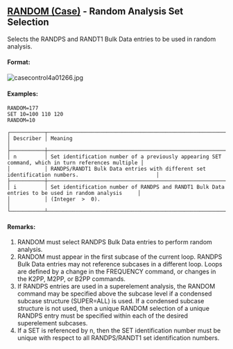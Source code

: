 ## [RANDOM (Case)](https://help.hexagonmi.com/bundle/MSC_Nastran_2022.4/page/Nastran_Combined_Book/qrg/casecontrol4a/TOC.RANDOM.Case.xhtml) - Random Analysis Set Selection

Selects the RANDPS and RANDT1 Bulk Data entries to be used in random analysis.

#### Format:

![casecontrol4a01266.jpg](https://help-be.hexagonmi.com/bundle/MSC_Nastran_2022.4/page/Nastran_Combined_Book/qrg/casecontrol4a/../../../assets/casecontrol4a01266.jpg?_LANG=enus)  

#### Examples:

```nastran
RANDOM=177
SET 10=100 110 120 
RANDOM=10
```

```text
┌───────────┬────────────────────────────────────────────────────────────────────────────────────────────────────┐
│ Describer │ Meaning                                                                                            │
├───────────┼────────────────────────────────────────────────────────────────────────────────────────────────────┤
│ n         │ Set identification number of a previously appearing SET command, which in turn references multiple │
│           │ RANDPS/RANDT1 Bulk Data entries with different set identification numbers.                         │
├───────────┼────────────────────────────────────────────────────────────────────────────────────────────────────┤
│ i         │ Set identification number of RANDPS and RANDT1 Bulk Data entries to be used in random analysis     │
│           │ (Integer  >  0).                                                                                   │
└───────────┴────────────────────────────────────────────────────────────────────────────────────────────────────┘
```

#### Remarks:

1. RANDOM must select RANDPS Bulk Data entries to perform random analysis.
2. RANDOM must appear in the first subcase of the current loop. RANDPS Bulk Data entries may not reference subcases in a different loop. Loops are defined by a change in the FREQUENCY command, or changes in the K2PP, M2PP, or B2PP commands.
3. If RANDPS entries are used in a superelement analysis, the RANDOM command may be specified above the subcase level if a condensed subcase structure (SUPER=ALL) is used. If a condensed subcase structure is not used, then a unique RANDOM selection of a unique RANDPS entry must be specified within each of the desired superelement subcases.
4. If a SET is referenced by n, then the SET identification number must be unique with respect to all RANDPS/RANDT1 set identification numbers.
